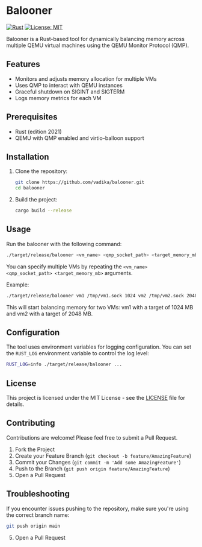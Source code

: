 # Balooner

[![Rust](https://github.com/vadika/balooner/workflows/Rust/badge.svg)](https://github.com/vadika/balooner/actions)
[![License: MIT](https://img.shields.io/badge/License-MIT-yellow.svg)](https://opensource.org/licenses/MIT)

Balooner is a Rust-based tool for dynamically balancing memory across multiple QEMU virtual machines using the QEMU Monitor Protocol (QMP).

## Features

- Monitors and adjusts memory allocation for multiple VMs
- Uses QMP to interact with QEMU instances
- Graceful shutdown on SIGINT and SIGTERM
- Logs memory metrics for each VM

## Prerequisites

- Rust (edition 2021)
- QEMU with QMP enabled and virtio-balloon support

## Installation

1. Clone the repository:
   ```sh
   git clone https://github.com/vadika/balooner.git
   cd balooner
   ```

2. Build the project:
   ```sh
   cargo build --release
   ```

## Usage

Run the balooner with the following command:

```sh
./target/release/balooner <vm_name> <qmp_socket_path> <target_memory_mb> ...
```

You can specify multiple VMs by repeating the `<vm_name> <qmp_socket_path> <target_memory_mb>` arguments.

Example:
```sh
./target/release/balooner vm1 /tmp/vm1.sock 1024 vm2 /tmp/vm2.sock 2048
```

This will start balancing memory for two VMs: vm1 with a target of 1024 MB and vm2 with a target of 2048 MB.

## Configuration

The tool uses environment variables for logging configuration. You can set the `RUST_LOG` environment variable to control the log level:

```sh
RUST_LOG=info ./target/release/balooner ...
```

## License

This project is licensed under the MIT License - see the [LICENSE](LICENSE) file for details.

## Contributing

Contributions are welcome! Please feel free to submit a Pull Request.

1. Fork the Project
2. Create your Feature Branch (`git checkout -b feature/AmazingFeature`)
3. Commit your Changes (`git commit -m 'Add some AmazingFeature'`)
4. Push to the Branch (`git push origin feature/AmazingFeature`)
5. Open a Pull Request

## Troubleshooting

If you encounter issues pushing to the repository, make sure you're using the correct branch name:

```sh
git push origin main
```
5. Open a Pull Request
